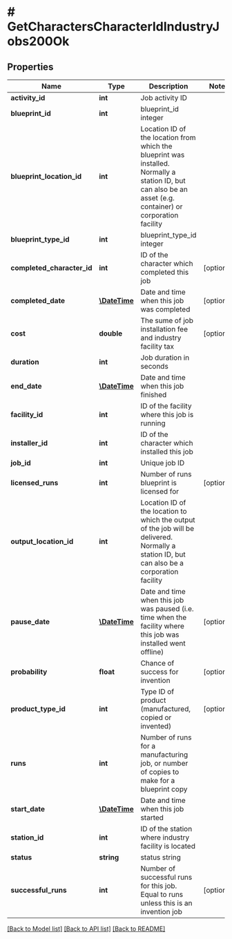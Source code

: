 # # GetCharactersCharacterIdIndustryJobs200Ok

## Properties

Name | Type | Description | Notes
------------ | ------------- | ------------- | -------------
**activity_id** | **int** | Job activity ID | 
**blueprint_id** | **int** | blueprint_id integer | 
**blueprint_location_id** | **int** | Location ID of the location from which the blueprint was installed. Normally a station ID, but can also be an asset (e.g. container) or corporation facility | 
**blueprint_type_id** | **int** | blueprint_type_id integer | 
**completed_character_id** | **int** | ID of the character which completed this job | [optional] 
**completed_date** | [**\DateTime**](\DateTime.md) | Date and time when this job was completed | [optional] 
**cost** | **double** | The sume of job installation fee and industry facility tax | [optional] 
**duration** | **int** | Job duration in seconds | 
**end_date** | [**\DateTime**](\DateTime.md) | Date and time when this job finished | 
**facility_id** | **int** | ID of the facility where this job is running | 
**installer_id** | **int** | ID of the character which installed this job | 
**job_id** | **int** | Unique job ID | 
**licensed_runs** | **int** | Number of runs blueprint is licensed for | [optional] 
**output_location_id** | **int** | Location ID of the location to which the output of the job will be delivered. Normally a station ID, but can also be a corporation facility | 
**pause_date** | [**\DateTime**](\DateTime.md) | Date and time when this job was paused (i.e. time when the facility where this job was installed went offline) | [optional] 
**probability** | **float** | Chance of success for invention | [optional] 
**product_type_id** | **int** | Type ID of product (manufactured, copied or invented) | [optional] 
**runs** | **int** | Number of runs for a manufacturing job, or number of copies to make for a blueprint copy | 
**start_date** | [**\DateTime**](\DateTime.md) | Date and time when this job started | 
**station_id** | **int** | ID of the station where industry facility is located | 
**status** | **string** | status string | 
**successful_runs** | **int** | Number of successful runs for this job. Equal to runs unless this is an invention job | [optional] 

[[Back to Model list]](../../README.md#documentation-for-models) [[Back to API list]](../../README.md#documentation-for-api-endpoints) [[Back to README]](../../README.md)


